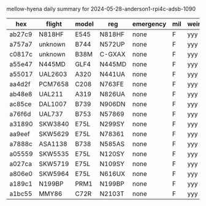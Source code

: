 mellow-hyena daily summary for 2024-05-28-anderson1-rpi4c-adsb-1090

|hex|flight|model|reg|emergency|mil|weirdo|
|--|--|--|--|--|--|--|
|ab27c9|N818HF|E545|N818HF|none|F|yyy|
|a757a7|unknown|B744|N572UP|none|F|yyy|
|c0817c|unknown|B38M|C-GXAX|none|F|yyy|
|a55e47|N445MD|GLF4|N445MD|none|F|yyy|
|a55017|UAL2603|A320|N441UA|none|F|yyy|
|aa4d2f|PCM7658|C208|N763FE|none|F|yyy|
|ab48e8|UAL211|A319|N826UA|none|F|yyy|
|ac85ce|DAL1007|B739|N906DN|none|F|yyy|
|a76f6d|UAL737|B753|N57869|none|F|yyy|
|a31890|SKW3840|E75L|N299SY|none|F|yyy|
|aa9eef|SKW5629|E75L|N78361|none|F|yyy|
|a7888c|ASA1138|B738|N585AS|none|F|yyy|
|a05559|SKW5535|E75L|N120SY|none|F|yyy|
|a027ca|SKW5719|E75L|N109SY|none|F|yyy|
|a806e0|SKW5964|E75L|N616UX|none|F|yyy|
|a189c1|N199BP|PRM1|N199BP|none|F|yyy|
|a1bc55|MMY86|C72R|N2103T|none|F|yyy|
